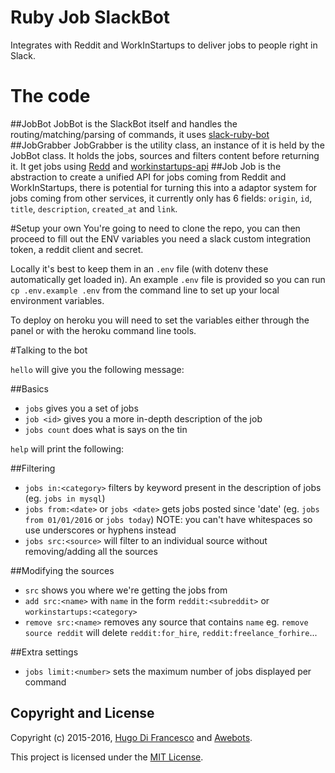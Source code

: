 # Ruby Job SlackBot 

Integrates with Reddit and WorkInStartups to deliver jobs to people right in Slack.


# The code
##JobBot 
JobBot is the SlackBot itself and handles the routing/matching/parsing of commands, it uses [slack-ruby-bot](https://github.com/dblock/slack-ruby-bot)
##JobGrabber 
JobGrabber is the utility class, an instance of it is held by the JobBot class. It holds the jobs, sources and filters content before returning it. It get jobs using [Redd](https://github.com/avinashbot/redd) and [workinstartups-api](https://github.com/HugoDF/workinstartups-api)
##Job
Job is the abstraction to create a unified API for jobs coming from Reddit and WorkInStartups, there is potential for turning this into a adaptor system for jobs coming from other services, it currently only has 6 fields: `origin`, `id`, `title`, `description`, `created_at` and `link`.

#Setup your own
You're going to need to clone the repo, you can then proceed to fill out the ENV variables you need a slack custom integration token, a reddit client and secret. 

Locally it's best to keep them in an `.env` file (with dotenv these automatically get loaded in). An example `.env` file is provided so you can run `cp .env.example .env` from the command line to set up your local environment variables.

To deploy on heroku you will need to set the variables either through the panel or with the heroku command line tools.

#Talking to the bot

`hello` will give you the following message:

##Basics
- `jobs` gives you a set of jobs
- `job <id>` gives you a more in-depth description of the job
- `jobs count` does what is says on the tin

`help` will print the following:

##Filtering
- `jobs in:<category>` filters by keyword present in the description of jobs (eg. `jobs in mysql`)
- `jobs from:<date>` or `jobs <date>` gets jobs posted since 'date' (eg. `jobs from 01/01/2016` or `jobs today`) NOTE: you can't have whitespaces so use underscores or hyphens instead
- `jobs src:<source>` will filter to an individual source without removing/adding all the sources

##Modifying the sources
- `src` shows you where we're getting the jobs from
- `add src:<name>` with `name` in the form `reddit:<subreddit>` or `workinstartups:<category>`
- `remove src:<name>` removes any source that contains `name` eg. `remove source reddit` will delete `reddit:for_hire`, `reddit:freelance_forhire`...

##Extra settings
- `jobs limit:<number>` sets the maximum number of jobs displayed per command


## Copyright and License

Copyright (c) 2015-2016, [Hugo Di Francesco](https://twitter.com/hugo__df) and [Awebots](http://www.awebots.com).

This project is licensed under the [MIT License](LICENSE.md).